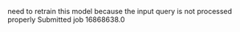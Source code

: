 need to retrain this model because the input query is not processed properly
Submitted job 16868638.0
